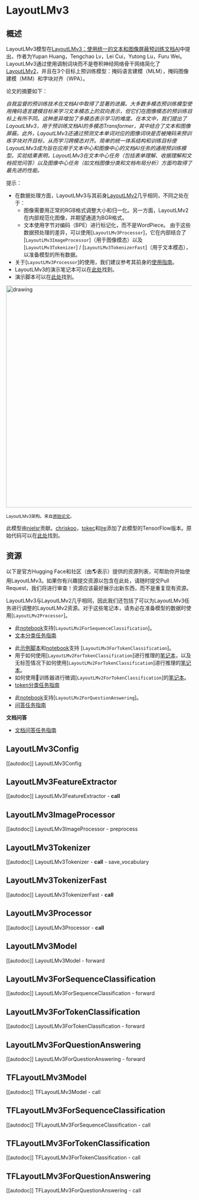 <!--版权S2022年HuggingFace团队。保留所有权利。

根据Apache许可证第2版（"许可证"）的规定，你不能使用此文件，除非你遵守许可证的规定。你可以在以下网址获得许可证的副本：

http://www.apache.org/licenses/LICENSE-2.0

除非适用法律要求或书面同意，以其他方式分发的软件根据"AS IS"基础分发，无论明示或暗示，不提供任何形式的保证或条件，所以不是用于特定语言和行为的保证或条件。" --> 

# LayoutLMv3

## 概述

LayoutLMv3模型在[LayoutLMv3：使用统一的文本和图像屏蔽预训练文档AI](https://arxiv.org/abs/2204.08387)中提出，作者为Yupan Huang，Tengchao Lv，Lei Cui，Yutong Lu，Furu Wei。
LayoutLMv3通过使用调制词块而不是卷积神经网络骨干网络简化了[LayoutLMv2](layoutlmv2)，并且在3个目标上预训练模型：掩码语言建模（MLM），掩码图像建模（MIM）和字块对齐（WPA）。

论文的摘要如下：

*自我监督的预训练技术在文档AI中取得了显著的进展。大多数多模态预训练模型使用掩码语言建模目标来学习文本模态上的双向表示，但它们在图像模态的预训练目标上有所不同。这种差异增加了多模态表示学习的难度。在本文中，我们提出了LayoutLMv3，用于预训练文档AI的多模态Transformer，其中结合了文本和图像屏蔽。此外，LayoutLMv3还通过预测文本单词对应的图像词块是否被掩码来预训练字块对齐目标，从而学习跨模态对齐。简单的统一体系结构和训练目标使LayoutLMv3成为旨在应用于文本中心和图像中心的文档AI任务的通用预训练模型。实验结果表明，LayoutLMv3在文本中心任务（包括表单理解、收据理解和文档视觉问答）以及图像中心任务（如文档图像分类和文档布局分析）方面均取得了最先进的性能。*

提示：

- 在数据处理方面，LayoutLMv3与其前身[LayoutLMv2](layoutlmv2)几乎相同，不同之处在于：
    - 图像需要用正常的RGB格式调整大小和归一化。另一方面，LayoutLMv2在内部规范化图像，并期望通道为BGR格式。
    - 文本使用字节对编码（BPE）进行标记化，而不是WordPiece。
  由于这些数据预处理的差异，可以使用[`LayoutLMv3Processor`]，它在内部结合了[`LayoutLMv3ImageProcessor`]（用于图像模态）以及[`LayoutLMv3Tokenizer`] / [`LayoutLMv3TokenizerFast`]（用于文本模态），以准备模型的所有数据。
- 关于[`LayoutLMv3Processor`]的使用，我们建议参考其前身的[使用指南](layoutlmv2#usage-layoutlmv2processor)。
- LayoutLMv3的演示笔记本可以在[此处](https://github.com/NielsRogge/Transformers-Tutorials/tree/master/LayoutLMv3)找到。
- 演示脚本可以在[此处](https://github.com/huggingface/transformers/tree/main/examples/research_projects/layoutlmv3)找到。

<img src="https://huggingface.co/datasets/huggingface/documentation-images/resolve/main/layoutlmv3_architecture.png"
alt="drawing" width="600"/>

<small>LayoutLMv3架构。来自<a href="https://arxiv.org/abs/2204.08387">原始论文</a>。</small>

此模型由[nielsr](https://huggingface.co/nielsr)贡献。[chriskoo](https://huggingface.co/chriskoo)，[tokec](https://huggingface.co/tokec)和[lre](https://huggingface.co/lre)添加了此模型的TensorFlow版本。原始代码可以在[此处](https://github.com/microsoft/unilm/tree/master/layoutlmv3)找到。

## 资源

以下是官方Hugging Face和社区（由🌎表示）提供的资源列表，可帮助你开始使用LayoutLMv3。如果你有兴趣提交资源以包含在此处，请随时提交Pull Request，我们将进行审查！资源应该最好展示出新东西，而不是重复现有资源。

<Tip>

LayoutLMv3与LayoutLMv2几乎相同，因此我们还包括了可以为LayoutLMv3任务进行调整的LayoutLMv2资源。对于这些笔记本，请务必在准备模型的数据时使用[`LayoutLMv2Processor`]。

</Tip>

<PipelineTag pipeline="text-classification"/>

- 此[notebook](https://colab.research.google.com/github/NielsRogge/Transformers-Tutorials/blob/master/LayoutLMv2/RVL-CDIP/Fine_tuning_LayoutLMv2ForSequenceClassification_on_RVL_CDIP.ipynb)支持[`LayoutLMv2ForSequenceClassification`]。
- [文本分类任务指南](../tasks/sequence_classification)

<PipelineTag pipeline="token-classification"/>

- 此[示例脚本](https://github.com/huggingface/transformers/tree/main/examples/research_projects/layoutlmv3)和[notebook](https://colab.research.google.com/github/NielsRogge/Transformers-Tutorials/blob/master/LayoutLMv3/Fine_tune_LayoutLMv3_on_FUNSD_(HuggingFace_Trainer).ipynb)支持 [`LayoutLMv3ForTokenClassification`]。
- 用于如何使用[`LayoutLMv2ForTokenClassification`]进行推理的[笔记本](https://colab.research.google.com/github/NielsRogge/Transformers-Tutorials/blob/master/LayoutLMv2/FUNSD/Inference_with_LayoutLMv2ForTokenClassification.ipynb)，以及无标签情况下如何使用[`LayoutLMv2ForTokenClassification`]进行推理的[笔记本](https://colab.research.google.com/github/NielsRogge/Transformers-Tutorials/blob/master/LayoutLMv2/FUNSD/True_inference_with_LayoutLMv2ForTokenClassification_%2B_Gradio_demo.ipynb)。
- 如何使用🤗训练器进行微调[`LayoutLMv2ForTokenClassification`]的[笔记本](https://colab.research.google.com/github/NielsRogge/Transformers-Tutorials/blob/master/LayoutLMv2/FUNSD/Fine_tuning_LayoutLMv2ForTokenClassification_on_FUNSD_using_HuggingFace_Trainer.ipynb)。
- [token分类任务指南](../tasks/token_classification)

<PipelineTag pipeline="question-answering"/>

- 此[notebook](https://colab.research.google.com/github/NielsRogge/Transformers-Tutorials/blob/master/LayoutLMv2/DocVQA/Fine_tuning_LayoutLMv2ForQuestionAnswering_on_DocVQA.ipynb)支持[`LayoutLMv2ForQuestionAnswering`]。
- [问答任务指南](../tasks/question_answering)

**文档问答**
- [文档问答任务指南](../tasks/document_question_answering)

## LayoutLMv3Config

[[autodoc]] LayoutLMv3Config

## LayoutLMv3FeatureExtractor

[[autodoc]] LayoutLMv3FeatureExtractor
    - __call__

## LayoutLMv3ImageProcessor

[[autodoc]] LayoutLMv3ImageProcessor
    - preprocess

## LayoutLMv3Tokenizer

[[autodoc]] LayoutLMv3Tokenizer
    - __call__
    - save_vocabulary

## LayoutLMv3TokenizerFast

[[autodoc]] LayoutLMv3TokenizerFast
    - __call__

## LayoutLMv3Processor

[[autodoc]] LayoutLMv3Processor
    - __call__

## LayoutLMv3Model

[[autodoc]] LayoutLMv3Model
    - forward

## LayoutLMv3ForSequenceClassification

[[autodoc]] LayoutLMv3ForSequenceClassification
    - forward

## LayoutLMv3ForTokenClassification

[[autodoc]] LayoutLMv3ForTokenClassification
    - forward

## LayoutLMv3ForQuestionAnswering

[[autodoc]] LayoutLMv3ForQuestionAnswering
    - forward

## TFLayoutLMv3Model

[[autodoc]] TFLayoutLMv3Model
    - call

## TFLayoutLMv3ForSequenceClassification

[[autodoc]] TFLayoutLMv3ForSequenceClassification
    - call

## TFLayoutLMv3ForTokenClassification

[[autodoc]] TFLayoutLMv3ForTokenClassification
    - call

## TFLayoutLMv3ForQuestionAnswering

[[autodoc]] TFLayoutLMv3ForQuestionAnswering
    - call